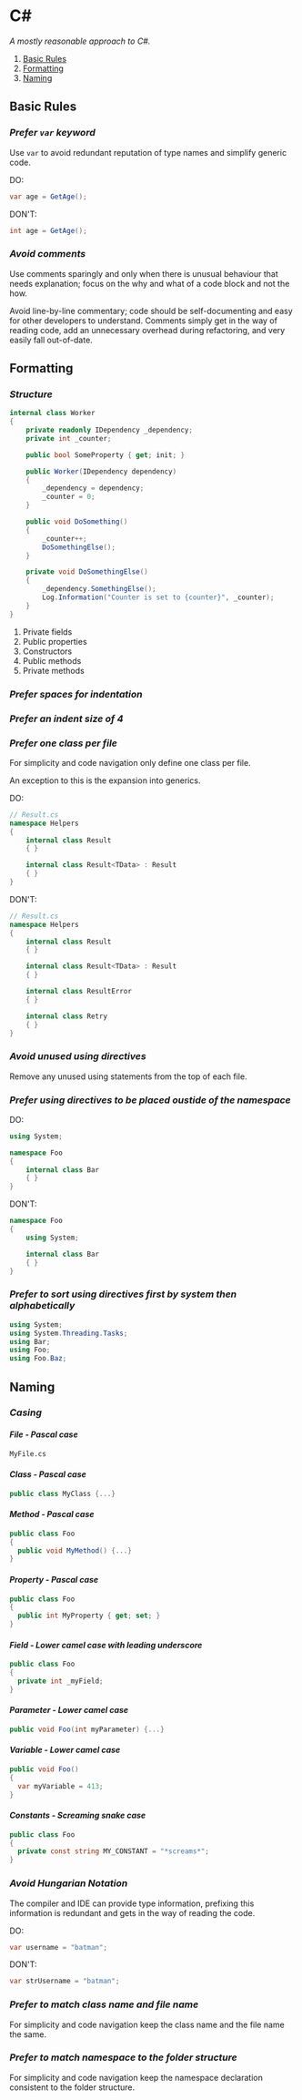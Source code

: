 # C\#

_A mostly reasonable approach to C#._

1. [Basic Rules](#basic-rules)
2. [Formatting](#formatting)
3. [Naming](#naming)

## Basic Rules

### _Prefer `var` keyword_

Use `var` to avoid redundant reputation of type names and simplify generic code.

DO:

```csharp
var age = GetAge();
```

DON'T:

```csharp
int age = GetAge();
```

### _Avoid comments_

Use comments sparingly and only when there is unusual behaviour that needs explanation; focus on the why and what of a code block and not the how.

Avoid line-by-line commentary; code should be self-documenting and easy for other developers to understand. Comments simply get in the way of reading code, add an unnecessary overhead during refactoring, and very easily fall out-of-date.

## Formatting

### _Structure_

```csharp
internal class Worker
{
    private readonly IDependency _dependency;
    private int _counter;

    public bool SomeProperty { get; init; }

    public Worker(IDependency dependency)
    {
        _dependency = dependency;
        _counter = 0;
    }

    public void DoSomething()
    {
        _counter++;
        DoSomethingElse();
    }

    private void DoSomethingElse()
    {
        _dependency.SomethingElse();
        Log.Information("Counter is set to {counter}", _counter);
    }
}
```

1. Private fields
1. Public properties
1. Constructors
1. Public methods
1. Private methods

### _Prefer spaces for indentation_

### _Prefer an indent size of 4_

### _Prefer one class per file_

For simplicity and code navigation only define one class per file.

An exception to this is the expansion into generics.

DO:

```csharp
// Result.cs
namespace Helpers
{
    internal class Result
    { }

    internal class Result<TData> : Result
    { }
}
```

DON'T:

```csharp
// Result.cs
namespace Helpers
{
    internal class Result
    { }

    internal class Result<TData> : Result
    { }

    internal class ResultError
    { }

    internal class Retry
    { }
}
```

### _Avoid unused using directives_

Remove any unused using statements from the top of each file.

### _Prefer using directives to be placed oustide of the namespace_

DO:

```csharp
using System;

namespace Foo
{
    internal class Bar
    { }
}
```

DON'T:

```csharp
namespace Foo
{
    using System;

    internal class Bar
    { }
}
```

### _Prefer to sort using directives first by system then alphabetically_

```csharp
using System;
using System.Threading.Tasks;
using Bar;
using Foo;
using Foo.Baz;
```

## Naming

### _Casing_

#### _File - Pascal case_

```txt
MyFile.cs
```

#### _Class - Pascal case_

```csharp
public class MyClass {...}
```

#### _Method - Pascal case_

```csharp
public class Foo
{
  public void MyMethod() {...}
}
```

#### _Property - Pascal case_

```csharp
public class Foo
{
  public int MyProperty { get; set; }
}
```

#### _Field - Lower camel case with leading underscore_

```csharp
public class Foo
{
  private int _myField;
}
```

#### _Parameter - Lower camel case_

```csharp
public void Foo(int myParameter) {...}
```

#### _Variable - Lower camel case_

```csharp
public void Foo()
{
  var myVariable = 413;
}
```

#### _Constants - Screaming snake case_

```csharp
public class Foo
{
  private const string MY_CONSTANT = "*screams*";
}
```

### _Avoid Hungarian Notation_

The compiler and IDE can provide type information, prefixing this information is redundant and gets in the way of reading the code.

DO:

```csharp
var username = "batman";
```

DON'T:

```csharp
var strUsername = "batman";
```

### _Prefer to match class name and file name_

For simplicity and code navigation keep the class name and the file name the same.

### _Prefer to match namespace to the folder structure_

For simplicity and code navigation keep the namespace declaration consistent to the folder structure.
